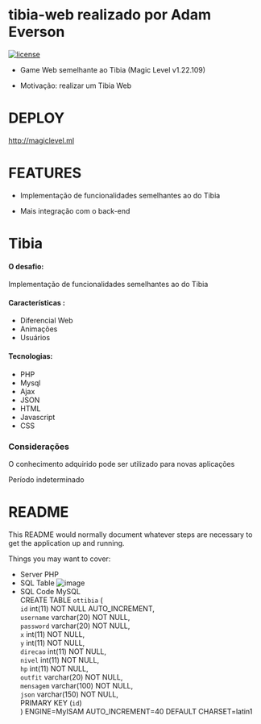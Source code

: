 # tibia-web realizado por Adam Everson

[![license](https://img.shields.io/github/license/daviduser/GraphQL-Cpp.svg)](https://github.com/adameverson/tibia-web)

* Game Web semelhante ao Tibia (Magic Level v1.22.109)

* Motivação: realizar um Tibia Web

# DEPLOY

http://magiclevel.ml

# FEATURES

* Implementação de funcionalidades semelhantes ao do Tibia

* Mais integração com o back-end

# Tibia
#### O desafio:
Implementação de funcionalidades semelhantes ao do Tibia
#### Características :
  - Diferencial Web
  - Animações
  - Usuários
 
#### Tecnologias:
  - PHP
  - Mysql
  - Ajax
  - JSON
  - HTML
  - Javascript
  - CSS

### Considerações
O conhecimento adquirido pode ser utilizado para novas aplicações

Período indeterminado

# README

This README would normally document whatever steps are necessary to get the
application up and running.

Things you may want to cover:

* Server PHP
* SQL Table
![image](https://user-images.githubusercontent.com/24993219/143771755-9e51eb51-de2b-46fb-b191-e2c11678329c.png)
* SQL Code MySQL\
CREATE TABLE `ottibia` (\
 `id` int(11) NOT NULL AUTO_INCREMENT,\
 `username` varchar(20) NOT NULL,\
 `password` varchar(20) NOT NULL,\
 `x` int(11) NOT NULL,\
 `y` int(11) NOT NULL,\
 `direcao` int(11) NOT NULL,\
 `nivel` int(11) NOT NULL,\
 `hp` int(11) NOT NULL,\
 `outfit` varchar(20) NOT NULL,\
 `mensagem` varchar(100) NOT NULL,\
 `json` varchar(150) NOT NULL,\
 PRIMARY KEY (`id`)\
) ENGINE=MyISAM AUTO_INCREMENT=40 DEFAULT CHARSET=latin1
